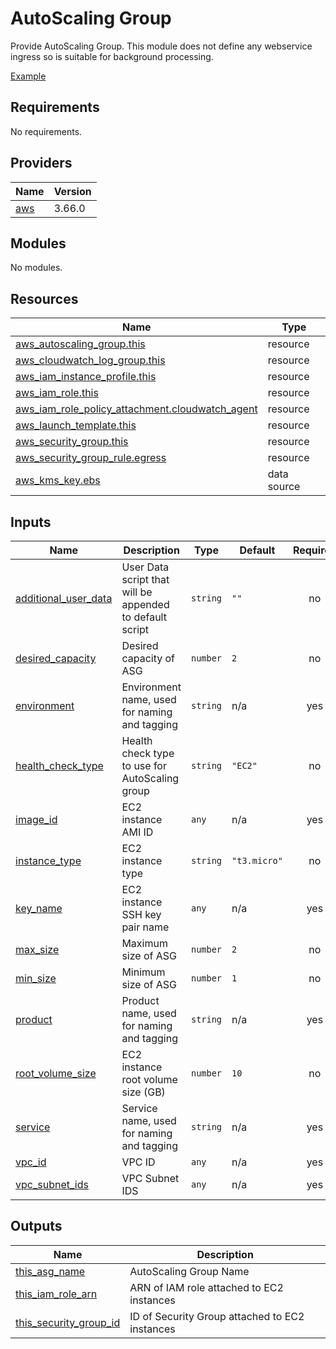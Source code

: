 <!-- BEGIN_TF_DOCS -->
# AutoScaling Group

Provide AutoScaling Group. This module does not define any webservice
ingress so is suitable for background processing.

[Example](../../examples/service-asg)

## Requirements

No requirements.

## Providers

| Name | Version |
|------|---------|
| <a name="provider_aws"></a> [aws](#provider\_aws) | 3.66.0 |

## Modules

No modules.

## Resources

| Name | Type |
|------|------|
| [aws_autoscaling_group.this](https://registry.terraform.io/providers/hashicorp/aws/latest/docs/resources/autoscaling_group) | resource |
| [aws_cloudwatch_log_group.this](https://registry.terraform.io/providers/hashicorp/aws/latest/docs/resources/cloudwatch_log_group) | resource |
| [aws_iam_instance_profile.this](https://registry.terraform.io/providers/hashicorp/aws/latest/docs/resources/iam_instance_profile) | resource |
| [aws_iam_role.this](https://registry.terraform.io/providers/hashicorp/aws/latest/docs/resources/iam_role) | resource |
| [aws_iam_role_policy_attachment.cloudwatch_agent](https://registry.terraform.io/providers/hashicorp/aws/latest/docs/resources/iam_role_policy_attachment) | resource |
| [aws_launch_template.this](https://registry.terraform.io/providers/hashicorp/aws/latest/docs/resources/launch_template) | resource |
| [aws_security_group.this](https://registry.terraform.io/providers/hashicorp/aws/latest/docs/resources/security_group) | resource |
| [aws_security_group_rule.egress](https://registry.terraform.io/providers/hashicorp/aws/latest/docs/resources/security_group_rule) | resource |
| [aws_kms_key.ebs](https://registry.terraform.io/providers/hashicorp/aws/latest/docs/data-sources/kms_key) | data source |

## Inputs

| Name | Description | Type | Default | Required |
|------|-------------|------|---------|:--------:|
| <a name="input_additional_user_data"></a> [additional\_user\_data](#input\_additional\_user\_data) | User Data script that will be appended to default script | `string` | `""` | no |
| <a name="input_desired_capacity"></a> [desired\_capacity](#input\_desired\_capacity) | Desired capacity of ASG | `number` | `2` | no |
| <a name="input_environment"></a> [environment](#input\_environment) | Environment name, used for naming and tagging | `string` | n/a | yes |
| <a name="input_health_check_type"></a> [health\_check\_type](#input\_health\_check\_type) | Health check type to use for AutoScaling group | `string` | `"EC2"` | no |
| <a name="input_image_id"></a> [image\_id](#input\_image\_id) | EC2 instance AMI ID | `any` | n/a | yes |
| <a name="input_instance_type"></a> [instance\_type](#input\_instance\_type) | EC2 instance type | `string` | `"t3.micro"` | no |
| <a name="input_key_name"></a> [key\_name](#input\_key\_name) | EC2 instance SSH key pair name | `any` | n/a | yes |
| <a name="input_max_size"></a> [max\_size](#input\_max\_size) | Maximum size of ASG | `number` | `2` | no |
| <a name="input_min_size"></a> [min\_size](#input\_min\_size) | Minimum size of ASG | `number` | `1` | no |
| <a name="input_product"></a> [product](#input\_product) | Product name, used for naming and tagging | `string` | n/a | yes |
| <a name="input_root_volume_size"></a> [root\_volume\_size](#input\_root\_volume\_size) | EC2 instance root volume size (GB) | `number` | `10` | no |
| <a name="input_service"></a> [service](#input\_service) | Service name, used for naming and tagging | `string` | n/a | yes |
| <a name="input_vpc_id"></a> [vpc\_id](#input\_vpc\_id) | VPC ID | `any` | n/a | yes |
| <a name="input_vpc_subnet_ids"></a> [vpc\_subnet\_ids](#input\_vpc\_subnet\_ids) | VPC Subnet IDS | `any` | n/a | yes |

## Outputs

| Name | Description |
|------|-------------|
| <a name="output_this_asg_name"></a> [this\_asg\_name](#output\_this\_asg\_name) | AutoScaling Group Name |
| <a name="output_this_iam_role_arn"></a> [this\_iam\_role\_arn](#output\_this\_iam\_role\_arn) | ARN of IAM role attached to EC2 instances |
| <a name="output_this_security_group_id"></a> [this\_security\_group\_id](#output\_this\_security\_group\_id) | ID of Security Group attached to EC2 instances |
<!-- END_TF_DOCS -->